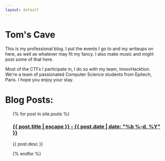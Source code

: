 ```yaml
---
layout: default
---
```


<h1>
Tom's Cave
</h1>
<p>This is my professional blog. I put the events I go to and my writeups on here, as well as whatever may fit my fancy. I also make music and might post some of that here.</p>
<p>Most of the CTFs I participate in, I do so with my team, InnovHacktion. We're a team of passionated Computer Science students from Epitech, Paris. I hope you enjoy your stay.</p>
<h1>
Blog Posts:
</h1>

<ul class="post-list">
  {% for post in site.posts %}
      <h3>
        <a class="post-link" href="{{ post.url | relative_url }}">{{ post.title | escape }} - {{ post.date | date: "%b %-d, %Y" }}</a>
      </h3>
      <p>{{ post.desc }}</p>
  {% endfor %}
</ul>